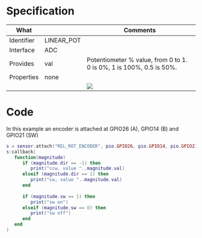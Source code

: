 # Specification

| What         |                 | Comments                    |
|--------------|-----------------|-----------------------------|
| Identifier   | LINEAR_POT      |                             |
| Interface    | ADC             |                             |
| Provides     | val             | Potentiometer % value, from 0 to 1. 0 is 0%, 1 is 100%, 0.5 is 50%.|
| Properties   | none            |                             | 
|              |                 | ![](http://git.whitecatboard.org/pot.png)                           |

# Code

In this example an encoder is attached at GPIO26 (A), GPIO14 (B) and GPIO21 (SW)
```lua
s = sensor.attach("REL_ROT_ENCODER", pio.GPIO26, pio.GPIO14, pio.GPIO21)
s:callback(
   function(magnitude)
      if (magnitude.dir == -1) then
         print("ccw, value "..magnitude.val)
      elseif (magnitude.dir == 1) then
         print("cw, value "..magnitude.val)
      end
      
      if (magnitude.sw == 1) then
         print("sw on")
      elseif (magnitude.sw == 0) then
         print("sw off")
      end
   end
)
```
